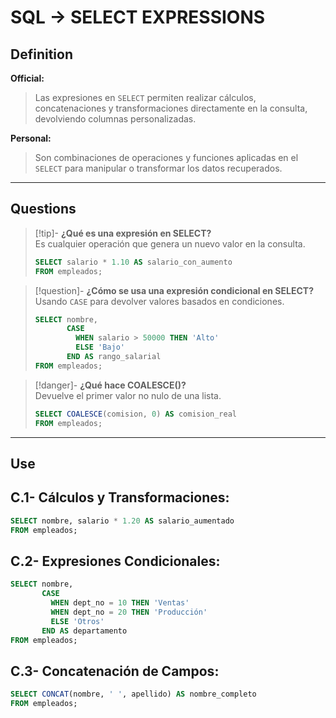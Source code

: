 # SQL -> SELECT EXPRESSIONS
## Definition

**Official:**  
> Las expresiones en `SELECT` permiten realizar cálculos, concatenaciones y transformaciones directamente en la consulta, devolviendo columnas personalizadas.

**Personal:**  
> Son combinaciones de operaciones y funciones aplicadas en el `SELECT` para manipular o transformar los datos recuperados.

---

## Questions

>[!tip]- **¿Qué es una expresión en SELECT?**  
> Es cualquier operación que genera un nuevo valor en la consulta.  
> ```sql
> SELECT salario * 1.10 AS salario_con_aumento 
> FROM empleados;
> ```

>[!question]- **¿Cómo se usa una expresión condicional en SELECT?**  
> Usando `CASE` para devolver valores basados en condiciones.  
> ```sql
> SELECT nombre, 
>        CASE 
>          WHEN salario > 50000 THEN 'Alto'
>          ELSE 'Bajo'
>        END AS rango_salarial 
> FROM empleados;
> ```

>[!danger]- **¿Qué hace COALESCE()?**  
> Devuelve el primer valor no nulo de una lista.  
> ```sql
> SELECT COALESCE(comision, 0) AS comision_real 
> FROM empleados;
> ```

---

## Use

## C.1- **Cálculos y Transformaciones:**
```sql
SELECT nombre, salario * 1.20 AS salario_aumentado 
FROM empleados;
```

## C.2- **Expresiones Condicionales:**

```sql
SELECT nombre, 
       CASE 
         WHEN dept_no = 10 THEN 'Ventas'
         WHEN dept_no = 20 THEN 'Producción'
         ELSE 'Otros'
       END AS departamento 
FROM empleados;
```

## C.3- **Concatenación de Campos:**
```sql
SELECT CONCAT(nombre, ' ', apellido) AS nombre_completo 
FROM empleados;
```